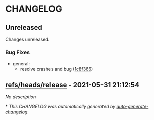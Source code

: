 # CHANGELOG

## Unreleased

Changes unreleased.

### Bug Fixes

- general:
  - resolve crashes and bug ([1c8f366](https://github.com/RowlandOti/E-CommerceApp-Merchant/commit/1c8f3661cbb8e30fb1d5cf05d939d08a35012f49))

## [refs/heads/release](https://github.com/RowlandOti/E-CommerceApp-Merchant/releases/tag/refs/heads/release) - 2021-05-31 21:12:54

*No description*

\* *This CHANGELOG was automatically generated by [auto-generate-changelog](https://github.com/BobAnkh/auto-generate-changelog)*
